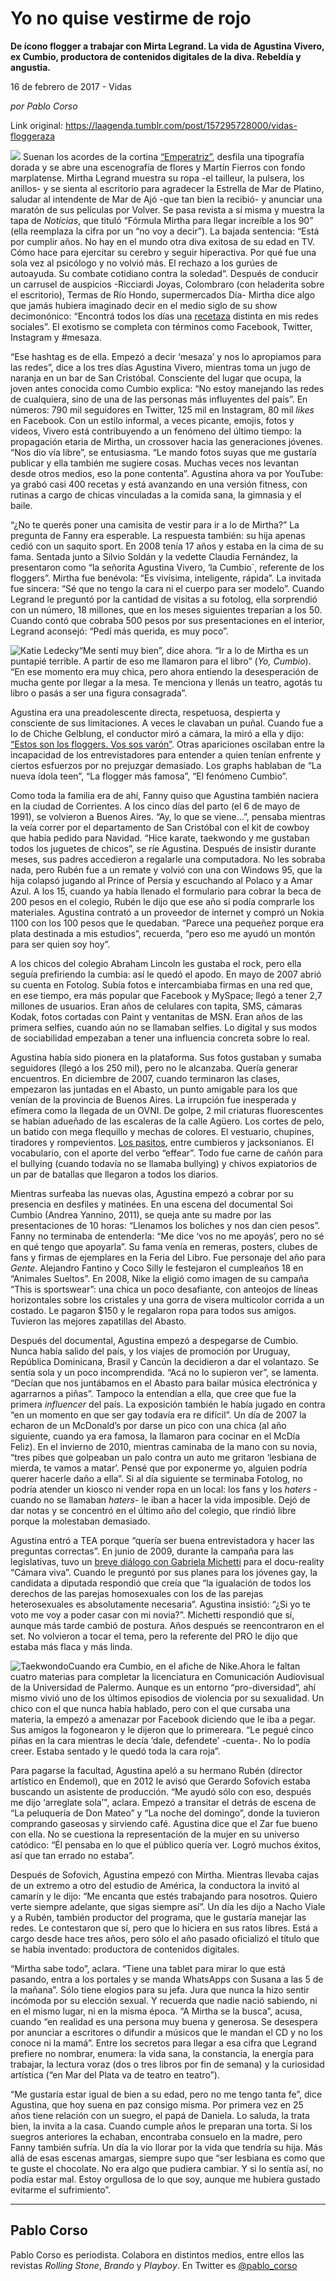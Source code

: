 # Yo no quise vestirme de rojo

**De ícono flogger a trabajar con Mirta Legrand. La vida de Agustina Vivero, ex Cumbio, productora de contenidos digitales de la diva. Rebeldía y angustia.**

16 de febrero de 2017 - Vidas

_por Pablo Corso_

Link original: https://laagenda.tumblr.com/post/157295728000/vidas-floggeraza

![](https://64.media.tumblr.com/e63d1591d33e1f1f7e38a1fb2c8df26c/tumblr_inline_pk0a1svXZq1t6q87u_500.jpg)
Suenan los acordes de la cortina [“Emperatriz”](https://www.youtube.com/watch?v=Rag-PRf00vQ), desfila una tipografía dorada y se abre una escenografía de flores y Martín Fierros con fondo marplatense. Mirtha Legrand muestra su ropa -el tailleur, la pulsera, los anillos- y se sienta al escritorio para agradecer la Estrella de Mar de Platino, saludar al intendente de Mar de Ajó -que tan bien la recibió- y anunciar una maratón de sus películas por Volver. Se pasa revista a sí misma y muestra la tapa de *Noticias*, que tituló “Fórmula Mirtha para llegar increíble a los 90” (ella reemplaza la cifra por un “no voy a decir”). La bajada sentencia: “Está por cumplir años. No hay en el mundo otra diva exitosa de su edad en TV. Cómo hace para ejercitar su cerebro y seguir hiperactiva. Por qué fue una sola vez al psicólogo y no volvió más. El rechazo a los gurúes de autoayuda. Su combate cotidiano contra la soledad”. Después de conducir un carrusel de auspicios -Ricciardi Joyas, Colombraro (con heladerita sobre el escritorio), Termas de Río Hondo, supermercados Día- Mirtha dice algo que jamás hubiera imaginado decir en el medio siglo de su show decimonónico: “Encontrá todos los días una [recetaza](https://www.youtube.com/channel/UCfJW0Q4EsKcordWSNEAlTFA/featured) distinta en mis redes sociales”. El exotismo se completa con términos como Facebook, Twitter, Instagram y #mesaza. 

“Ese hashtag es de ella. Empezó a decir ‘mesaza’ y nos lo apropiamos para las redes”, dice a los tres días Agustina Vivero, mientras toma un jugo de naranja en un bar de San Cristóbal. Consciente del lugar que ocupa, la joven antes conocida como Cumbio explica: “No estoy manejando las redes de cualquiera, sino de una de las personas más influyentes del país”. En números: 790 mil seguidores en Twitter, 125 mil en Instagram, 80 mil *likes* en Facebook. Con un estilo informal, a veces picante, emojis, fotos y videos, Vivero está contribuyendo a un fenómeno del último tiempo: la propagación etaria de Mirtha, un crossover hacia las generaciones jóvenes. “Nos dio vía libre”, se entusiasma. “Le mando fotos suyas que me gustaría publicar y ella también me sugiere cosas. Muchas veces nos levantan desde otros medios, eso la pone contenta”. Agustina ahora va por YouTube: ya grabó casi 400 recetas y está avanzando en una versión fitness, con rutinas a cargo de chicas vinculadas a la comida sana, la gimnasia y el baile.




 “¿No te querés poner una camisita de vestir para ir a lo de Mirtha?” La pregunta de Fanny era esperable. La respuesta también: su hija apenas cedió con un saquito sport. En 2008 tenía 17 años y estaba en la cima de su fama. Sentada junto a Silvio Soldán y la vedette Claudia Fernández, la presentaron como “la señorita Agustina Vivero, ‘la Cumbio`, referente de los floggers”. Mirtha fue benévola: “Es vivísima, inteligente, rápida”. La invitada fue sincera: “Sé que no tengo la cara ni el cuerpo para ser modelo”. Cuando Legrand le preguntó por la cantidad de visitas a su fotolog, ella sorprendió con un número, 18 millones, que en los meses siguientes treparían a los 50. Cuando contó que cobraba 500 pesos por sus presentaciones en el interior, Legrand aconsejó: “Pedí más querida, es muy poco”.

![Katie Ledecky](https://64.media.tumblr.com/5f24da380993feef018d0a126aac24ea/tumblr_inline_pk0a1sCLrx1t6q87u_400.jpg)“Me sentí muy bien”, dice ahora. “Ir a lo de Mirtha es un puntapié terrible. A partir de eso me llamaron para el libro” (*Yo, Cumbio*). “En ese momento era muy chica, pero ahora entiendo la desesperación de mucha gente por llegar a la mesa. Te menciona y llenás un teatro, agotás tu libro o pasás a ser una figura consagrada”.

Agustina era una preadolescente directa, respetuosa, despierta y consciente de sus limitaciones. A veces le clavaban un puñal. Cuando fue a lo de Chiche Gelblung, el conductor miró a cámara, la miró a ella y dijo: [“Estos son los floggers. Vos sos varón”](https://www.youtube.com/watch?v=MavW5vxaIKY). Otras apariciones oscilaban entre la incapacidad de los entrevistadores para entender a quien tenían enfrente y ciertos esfuerzos por no prejuzgar demasiado. Los graphs hablaban de “La nueva ídola teen”, “La flogger más famosa”, “El fenómeno Cumbio”.

Como toda la familia era de ahí, Fanny quiso que Agustina también naciera en la ciudad de Corrientes. A los cinco días del parto (el 6 de mayo de 1991), se volvieron a Buenos Aires. “Ay, lo que se viene…”, pensaba mientras la veía correr por el departamento de San Cristóbal con el kit de cowboy que había pedido para Navidad. “Hice karate, taekwondo y me gustaban todos los juguetes de chicos”, se ríe Agustina. Después de insistir durante meses, sus padres accedieron a regalarle una computadora. No les sobraba nada, pero Rubén fue a un remate y volvió con una con Windows 95, que la hija colapsó jugando al Prince of Persia y escuchando al Polaco y a Amar Azul. A los 15, cuando ya había llenado el formulario para cobrar la beca de 200 pesos en el colegio, Rubén le dijo que ese año sí podía comprarle los materiales. Agustina contrató a un proveedor de internet y compró un Nokia 1100 con los 100 pesos que le quedaban. “Parece una pequeñez porque era plata destinada a mis estudios”, recuerda, “pero eso me ayudó un montón para ser quien soy hoy”.


A los chicos del colegio Abraham Lincoln les gustaba el rock, pero ella seguía prefiriendo la cumbia: así le quedó el apodo. En mayo de 2007 abrió su cuenta en Fotolog. Subía fotos e intercambiaba firmas en una red que, en ese tiempo, era más popular que Facebook y MySpace; llegó a tener 2,7 millones de usuarios. Eran años de celulares con tapita, SMS, cámaras Kodak, fotos cortadas con Paint y ventanitas de MSN. Eran años de las primera selfies, cuando aún no se llamaban selfies. Lo digital y sus modos de sociabilidad empezaban a tener una influencia concreta sobre lo real.

Agustina había sido pionera en la plataforma. Sus fotos gustaban y sumaba seguidores (llegó a los 250 mil), pero no le alcanzaba. Quería generar encuentros. En diciembre de 2007, cuando terminaron las clases, empezaron las juntadas en el Abasto, un punto amigable para los que venían de la provincia de Buenos Aires. La irrupción fue inesperada y efímera como la llegada de un OVNI. De golpe, 2 mil criaturas fluorescentes se habían adueñado de las escaleras de la calle Agüero. Los cortes de pelo, un batido con mega flequillo y mechas de colores. El vestuario, chupines, tiradores y rompevientos. [Los pasitos](https://www.youtube.com/watch?v=zrDrXPGs44Y), entre cumbieros y jacksonianos. El vocabulario, con el aporte del verbo “effear”. Todo fue carne de cañón para el bullying (cuando todavía no se llamaba bullying) y chivos expiatorios de un par de batallas que llegaron a todos los diarios.

Mientras surfeaba las nuevas olas, Agustina empezó a cobrar por su presencia en desfiles y matinées. En una escena del documental Soi Cumbio (Andrea Yannino, 2011), se queja ante su madre por las presentaciones de 10 horas: “Llenamos los boliches y nos dan cien pesos”. Fanny no terminaba de entenderla: “Me dice ‘vos no me apoyás’, pero no sé en qué tengo que apoyarla”. Su fama venía en remeras, posters, clubes de fans y firmas de ejemplares en la Feria del Libro. Fue personaje del año para *Gente*. Alejandro Fantino y Coco Silly le festejaron el cumpleaños 18 en “Animales Sueltos”. En 2008, Nike la eligió como imagen de su campaña “This is sportswear”: una chica un poco desafiante, con anteojos de líneas horizontales sobre los cristales y una gorra de visera multicolor corrida a un costado. Le pagaron $150 y le regalaron ropa para todos sus amigos. Tuvieron las mejores zapatillas del Abasto. 

Después del documental, Agustina empezó a despegarse de Cumbio. Nunca había salido del país, y los viajes de promoción por Uruguay, República Dominicana, Brasil y Cancún la decidieron a dar el volantazo. Se sentía sola y un poco incomprendida. “Acá no lo supieron ver”, se lamenta. “Decían que nos juntábamos en el Abasto para bailar música electrónica y agarrarnos a piñas”. Tampoco la entendían a ella, que cree que fue la primera *influencer* del país. La exposición también le había jugado en contra “en un momento en que ser gay todavía era re difícil”. Un día de 2007 la echaron de un McDonald’s por darse un pico con una chica (al año siguiente, cuando ya era famosa, la llamaron para cocinar en el McDía Feliz). En el invierno de 2010, mientras caminaba de la mano con su novia, “tres pibes que golpeaban un palo contra un auto me gritaron ‘lesbiana de mierda, te vamos a matar’. Pensé que por exponerme yo, alguien podría querer hacerle daño a ella”. Si al día siguiente se terminaba Fotolog, no podría atender un kiosco ni vender ropa en un local: los fans y los *haters* -cuando no se llamaban *haters*- le iban a hacer la vida imposible. Dejó de dar notas y se concentró en el último año del colegio, que rindió libre porque la molestaban demasiado.


Agustina entró a TEA porque “quería ser buena entrevistadora y hacer las preguntas correctas”. En junio de 2009, durante la campaña para las legislativas, tuvo un [breve diálogo con Gabriela Michetti](https://www.youtube.com/watch?v=dje7AjSuVxw) para el docu-reality “Cámara viva”. Cuando le preguntó por sus planes para los jóvenes gay, la candidata a diputada respondió que creía que “la igualación de todos los derechos de las parejas homosexuales con los de las parejas heterosexuales es absolutamente necesaria”. Agustina insistió: “¿Si yo te voto me voy a poder casar con mi novia?”. Michetti respondió que sí, aunque más tarde cambió de postura. Años después se reencontraron en el set. No volvieron a tocar el tema, pero la referente del PRO le dijo que estaba más flaca y más linda.

![Taekwondo](https://64.media.tumblr.com/0a44f3b3d884bc2f1486870f8b934037/tumblr_inline_pk0a1t7Skx1t6q87u_250.jpg)Cuando era Cumbio, en el afiche de Nike.Ahora le faltan cuatro materias para completar la licenciatura en Comunicación Audiovisual de la Universidad de Palermo. Aunque es un entorno “pro-diversidad”, ahí mismo vivió uno de los últimos episodios de violencia por su sexualidad. Un chico con el que nunca había hablado, pero con el que cursaba una materia, la empezó a amenazar por Facebook diciendo que le iba a pegar. Sus amigos la fogonearon y le dijeron que lo primereara. “Le pegué cinco piñas en la cara mientras le decía ‘dale, defendete’ -cuenta-. No lo podía creer. Estaba sentado y le quedó toda la cara roja”.

Para pagarse la facultad, Agustina apeló a su hermano Rubén (director artístico en Endemol), que en 2012 le avisó que Gerardo Sofovich estaba buscando un asistente de producción. “Me ayudó sólo con eso, después me dijo ‘arreglate sola’", aclara. Empezó a transitar el detrás de escena de “La peluquería de Don Mateo” y “La noche del domingo”, donde la tuvieron comprando gaseosas y sirviendo café. Agustina dice que el Zar fue bueno con ella. No se cuestiona la representación de la mujer en su universo catódico: “Él pensaba en lo que el público quería ver. Logró muchos éxitos, así que tan errado no estaba”.

Después de Sofovich, Agustina empezó con Mirtha. Mientras llevaba cajas de un extremo a otro del estudio de América, la conductora la invitó al camarín y le dijo: “Me encanta que estés trabajando para nosotros. Quiero verte siempre adelante, que sigas siempre así”. Un día les dijo a Nacho Viale y a Rubén, también productor del programa, que le gustaría manejar las redes. Le contestaron que sí, pero que lo hiciera en sus ratos libres. Está a cargo desde hace tres años, pero sólo el año pasado oficializó el título que se había inventado: productora de contenidos digitales.

“Mirtha sabe todo”, aclara. “Tiene una tablet para mirar lo que está pasando, entra a los portales y se manda WhatsApps con Susana a las 5 de la mañana”. Sólo tiene elogios para su jefa. Jura que nunca la hizo sentir incómoda por su elección sexual. Y recuerda que nadie nació sabiendo, ni en el mismo lugar, ni en la misma época. “A Mirtha se la busca”, acusa, cuando “en realidad es una persona muy buena y generosa. Se desespera por anunciar a escritores o difundir a músicos que le mandan el CD y no los conoce ni la mamá”. Entre los secretos para llegar a esa cifra que Legrand prefiere no nombrar, enumera: la vida sana, la constancia, la energía para trabajar, la lectura voraz (dos o tres libros por fin de semana) y la curiosidad artística (“en Mar del Plata va de teatro en teatro”). 

“Me gustaría estar igual de bien a su edad, pero no me tengo tanta fe”, dice Agustina, que hoy suena en paz consigo misma. Por primera vez en 25 años tiene relación con un suegro, el papá de Daniela. Lo saluda, la trata bien, la invita a la casa. Cuando cumple años le preparan una torta. Si los suegros anteriores la echaban, encontraba consuelo en la madre, pero Fanny también sufría. Un día la vio llorar por la vida que tendría su hija. Más allá de esas escenas amargas, siempre supo que “ser lesbiana es como que te guste el chocolate. No era algo que pudiera cambiar. Y si lo sentía así, no podía estar mal. Estoy orgullosa de lo que soy, aunque me hubiera gustado evitarme el sufrimiento”.

  




---

Pablo Corso
-----------

 Pablo Corso es periodista. Colabora en distintos medios, entre ellos las revistas *Rolling Stone*, *Brando* y *Playboy*. En Twitter es [@pablo\_corso](https://twitter.com/pablo_corso) 

